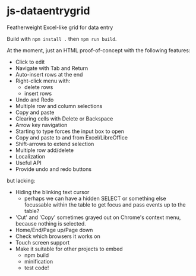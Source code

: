 # js-dataentrygrid
Featherweight Excel-like grid for data entry

Build with `npm install .` then `npm run build`.

At the moment, just an HTML proof-of-concept with the following features:

* Click to edit
* Navigate with Tab and Return
* Auto-insert rows at the end
* Right-click menu with:
  * delete rows
  * insert rows
* Undo and Redo
* Multiple row and column selections
* Copy and paste
* Clearing cells with Delete or Backspace
* Arrow key navigation
* Starting to type forces the input box to open
* Copy and paste to and from Excel/LibreOffice
* Shift-arrows to extend selection
* Multiple row add/delete
* Localization
* Useful API
* Provide undo and redo buttons

but lacking:

* Hiding the blinking text cursor
  * perhaps we can have a hidden SELECT or something else
    focussable within the table to get focus and pass events
    up to the table?
* 'Cut' and 'Copy' sometimes grayed out on Chrome's context menu,
  because nothing is selected.
* Home/End/Page up/Page down
* Check which browsers it works on
* Touch screen support
* Make it suitable for other projects to embed
  * npm build
  * minification
  * test code!

